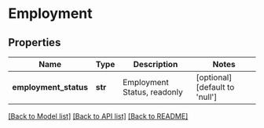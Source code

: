 # Employment

## Properties
Name | Type | Description | Notes
------------ | ------------- | ------------- | -------------
**employment_status** | **str** | Employment Status, readonly | [optional] [default to 'null']

[[Back to Model list]](../README.md#documentation-for-models) [[Back to API list]](../README.md#documentation-for-api-endpoints) [[Back to README]](../README.md)

